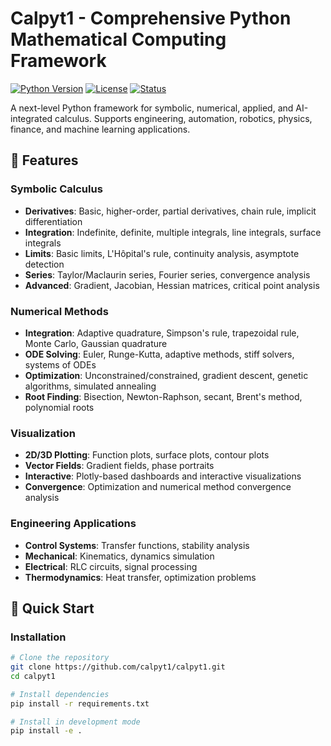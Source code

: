 # Calpyt1 - Comprehensive Python Mathematical Computing Framework

[![Python Version](https://img.shields.io/badge/python-3.8%2B-blue.svg)](https://python.org)
[![License](https://img.shields.io/badge/license-MIT-green.svg)](LICENSE)
[![Status](https://img.shields.io/badge/status-active-brightgreen.svg)]()

A next-level Python framework for symbolic, numerical, applied, and AI-integrated calculus. Supports engineering, automation, robotics, physics, finance, and machine learning applications.

## 🌟 Features

### Symbolic Calculus
- **Derivatives**: Basic, higher-order, partial derivatives, chain rule, implicit differentiation
- **Integration**: Indefinite, definite, multiple integrals, line integrals, surface integrals
- **Limits**: Basic limits, L'Hôpital's rule, continuity analysis, asymptote detection
- **Series**: Taylor/Maclaurin series, Fourier series, convergence analysis
- **Advanced**: Gradient, Jacobian, Hessian matrices, critical point analysis

### Numerical Methods
- **Integration**: Adaptive quadrature, Simpson's rule, trapezoidal rule, Monte Carlo, Gaussian quadrature
- **ODE Solving**: Euler, Runge-Kutta, adaptive methods, stiff solvers, systems of ODEs
- **Optimization**: Unconstrained/constrained, gradient descent, genetic algorithms, simulated annealing
- **Root Finding**: Bisection, Newton-Raphson, secant, Brent's method, polynomial roots

### Visualization
- **2D/3D Plotting**: Function plots, surface plots, contour plots
- **Vector Fields**: Gradient fields, phase portraits
- **Interactive**: Plotly-based dashboards and interactive visualizations
- **Convergence**: Optimization and numerical method convergence analysis

### Engineering Applications
- **Control Systems**: Transfer functions, stability analysis
- **Mechanical**: Kinematics, dynamics simulation
- **Electrical**: RLC circuits, signal processing
- **Thermodynamics**: Heat transfer, optimization problems

## 🚀 Quick Start

### Installation

```bash
# Clone the repository
git clone https://github.com/calpyt1/calpyt1.git
cd calpyt1

# Install dependencies
pip install -r requirements.txt

# Install in development mode
pip install -e .
